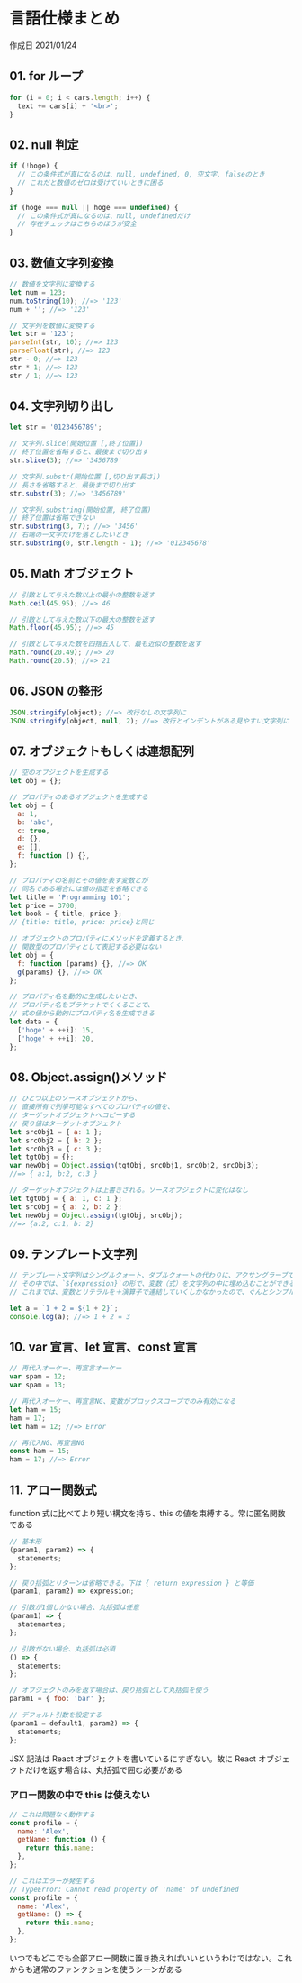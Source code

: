 # 言語仕様まとめ

作成日 2021/01/24

## 01. for ループ

```javascript
for (i = 0; i < cars.length; i++) {
  text += cars[i] + '<br>';
}
```

## 02. null 判定

```javascript
if (!hoge) {
  // この条件式が真になるのは、null, undefined, 0, 空文字, falseのとき
  // これだと数値のゼロは受けていいときに困る
}

if (hoge === null || hoge === undefined) {
  // この条件式が真になるのは、null, undefinedだけ
  // 存在チェックはこちらのほうが安全
}
```

## 03. 数値文字列変換

```javascript
// 数値を文字列に変換する
let num = 123;
num.toString(10); //=> '123'
num + ''; //=> '123'

// 文字列を数値に変換する
let str = '123';
parseInt(str, 10); //=> 123
parseFloat(str); //=> 123
str - 0; //=> 123
str * 1; //=> 123
str / 1; //=> 123
```

## 04. 文字列切り出し

```javascript
let str = '0123456789';

// 文字列.slice(開始位置 [,終了位置])
// 終了位置を省略すると、最後まで切り出す
str.slice(3); //=> '3456789'

// 文字列.substr(開始位置 [,切り出す長さ])
// 長さを省略すると、最後まで切り出す
str.substr(3); //=> '3456789'

// 文字列.substring(開始位置, 終了位置)
// 終了位置は省略できない
str.substring(3, 7); //=> '3456'
// 右端の一文字だけを落としたいとき
str.substring(0, str.length - 1); //=> '012345678'
```

## 05. Math オブジェクト

```javascript
// 引数として与えた数以上の最小の整数を返す
Math.ceil(45.95); //=> 46

// 引数として与えた数以下の最大の整数を返す
Math.floor(45.95); //=> 45

// 引数として与えた数を四捨五入して、最も近似の整数を返す
Math.round(20.49); //=> 20
Math.round(20.5); //=> 21
```

## 06. JSON の整形

```javascript
JSON.stringify(object); //=> 改行なしの文字列に
JSON.stringify(object, null, 2); //=> 改行とインデントがある見やすい文字列に
```

## 07. オブジェクトもしくは連想配列

```javascript
// 空のオブジェクトを生成する
let obj = {};

// プロパティのあるオブジェクトを生成する
let obj = {
  a: 1,
  b: 'abc',
  c: true,
  d: {},
  e: [],
  f: function () {},
};

// プロパティの名前とその値を表す変数とが
// 同名である場合には値の指定を省略できる
let title = 'Programming 101';
let price = 3700;
let book = { title, price };
// {title: title, price: price}と同じ

// オブジェクトのプロパティにメソッドを定義するとき、
// 関数型のプロパティとして表記する必要はない
let obj = {
  f: function (params) {}, //=> OK
  g(params) {}, //=> OK
};

// プロパティ名を動的に生成したいとき、
// プロパティ名をブラケットでくくることで、
// 式の値から動的にプロパティ名を生成できる
let data = {
  ['hoge' + ++i]: 15,
  ['hoge' + ++i]: 20,
};
```

## 08. Object.assign()メソッド

```javascript
// ひとつ以上のソースオブジェクトから、
// 直接所有で列挙可能なすべてのプロパティの値を、
// ターゲットオブジェクトへコピーする
// 戻り値はターゲットオブジェクト
let srcObj1 = { a: 1 };
let srcObj2 = { b: 2 };
let srcObj3 = { c: 3 };
let tgtObj = {};
var newObj = Object.assign(tgtObj, srcObj1, srcObj2, srcObj3);
//=> { a:1, b:2, c:3 }

// ターゲットオブジェクトは上書きされる。ソースオブジェクトに変化はなし
let tgtObj = { a: 1, c: 1 };
let srcObj = { a: 2, b: 2 };
let newObj = Object.assign(tgtObj, srcObj);
//=> {a:2, c:1, b: 2}
```

## 09. テンプレート文字列

```javascript
// テンプレート文字列はシングルクォート、ダブルクォートの代わりに、アクサングラーブで文字列を括る
// その中では、`${expression}`の形で、変数（式）を文字列の中に埋め込むことができる
// これまでは、変数とリテラルを＋演算子で連結していくしかなかったので、ぐんとシンプルになった

let a = `1 + 2 = ${1 + 2}`;
console.log(a); //=> 1 + 2 = 3
```

## 10. var 宣言、let 宣言、const 宣言

```javascript
// 再代入オーケー、再宣言オーケー
var spam = 12;
var spam = 13;

// 再代入オーケー、再宣言NG、変数がブロックスコープでのみ有効になる
let ham = 15;
ham = 17;
let ham = 12; //=> Error

// 再代入NG、再宣言NG
const ham = 15;
ham = 17; //=> Error
```

## 11. アロー関数式

function 式に比べてより短い構文を持ち、this の値を束縛する。常に匿名関数である

```javascript
// 基本形
(param1, param2) => {
  statements;
};

// 戻り括弧とリターンは省略できる。下は { return expression } と等価
(param1, param2) => expression;

// 引数が1個しかない場合、丸括弧は任意
(param1) => {
  statemantes;
};

// 引数がない場合、丸括弧は必須
() => {
  statements;
};

// オブジェクトのみを返す場合は、戻り括弧として丸括弧を使う
param1 = { foo: 'bar' };

// デフォルト引数を設定する
(param1 = default1, param2) => {
  statements;
};
```

JSX 記法は React オブジェクトを書いているにすぎない。故に React オブジェクトだけを返す場合は、丸括弧で囲む必要がある

### アロー関数の中で this は使えない

```javascript
// これは問題なく動作する
const profile = {
  name: 'Alex',
  getName: function () {
    return this.name;
  },
};

// これはエラーが発生する
// TypeError: Cannot read property of 'name' of undefined
const profile = {
  name: 'Alex',
  getName: () => {
    return this.name;
  },
};
```

いつでもどこでも全部アロー関数に置き換えればいいというわけではない。これからも通常のファンクションを使うシーンがある
